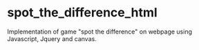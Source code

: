 # spot_the_difference_html
Implementation of game "spot the difference" on webpage using Javascript, Jquery and canvas.
